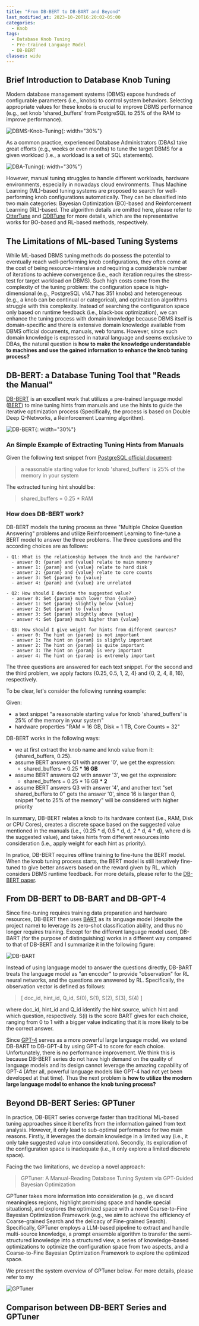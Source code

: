 ```yaml
---
title: "From DB-BERT to DB-BART and Beyond"
last_modified_at: 2023-10-20T16:20:02-05:00
categories:
  - Knob
tags:
  - Database Knob Tuning
  - Pre-trained Language Model
  - DB-BERT
classes: wide
---
```


## Brief Introduction to Database Knob Tuning
Modern database management systems (DBMS) expose hundreds of configurable parameters (i.e., knobs) to control system behaviors.
Selecting appropriate values for these knobs is crucial to improve DBMS performance (e.g., set knob 'shared_buffers' from PostgreSQL to 25% of the RAM to improve performance).

![DBMS-Knob-Tuning](/assets/images/knob_tuning.png){: width="30%"}

As a common practice, experienced Database Administrators (DBAs) take great efforts (e.g., weeks or even months) to tune the target DBMS for a given workload (i.e., a workload is a set of SQL statements).

![DBA-Tuning](/assets/images/human_tuning.png){: width="30%"}

However, manual tuning struggles to handle different workloads, hardware environments, especially in nowadays cloud environments. Thus Machine Learning (ML)-based tuning systems are proposed to search for well-performing knob configurations automatically. They can be classified into two main categories: Bayesian Optimization (BO)-based and Reinforcement Learning (RL)-based. The algorithm details are omitted here, please refer to [OtterTune](https://db.cs.cmu.edu/projects/ottertune/) and [CDBTune](https://dl.acm.org/doi/10.1145/3299869.3300085) for more details, which are the representative works for BO-based and RL-based methods, respectively. 

## The Limitations of ML-based Tuning Systems
While ML-based DBMS tuning methods do possess the potential to eventually reach well-performing knob configurations, they often come at the cost of being resource-intensive and requiring a considerable number of iterations to achieve convergence (i.e., each iteration requires the stress-test for target workload on DBMS). Such high costs come from the complexity of the tuning problem: the configuration space is high-dimensional (e.g., PostgreSQL v14.7 has 351 knobs) and heterogeneous (e.g., a knob can be continual or categorical), and optimization algorithms struggle with this complexity. Instead of searching the configuration space only based on runtime feedback (i.e., black-box optimization), we can enhance the tuning process with domain knowledge because DBMS itself is domain-specific and there is extensive domain knowledge available from DBMS official documents, manuals, web forums. However, since such domain knowledge is expressed in natural language and seems exclusive to DBAs, the natural question is **how to make the knowledge understandable to machines and use the gained information to enhance the knob tuning process?**

## DB-BERT: a Database Tuning Tool that "Reads the Manual"
[DB-BERT](https://itrummer.github.io/dbbert/) is an excellent work that utilizes a pre-trained language model ([BERT](https://huggingface.co/docs/transformers/model_doc/bert)) to mine tuning hints from manuals and use the hints to guide the iterative optimization process (Specifically, the process is based on Double Deep Q-Networks, a Reinforcement Learning algorithm). 

![DB-BERT](/assets/images/dbbert.png){: width="30%"}

### An Simple Example of Extracting Tuning Hints from Manuals
Given the following text snippet from [PostgreSQL official document](https://www.postgresql.org/docs/9.1/runtime-config-resource.html):

> a reasonable starting value for knob 'shared_buffers' is 25% of the memory in your system

The extracted tuning hint should be:

> shared_buffers = 0.25 * RAM

### How does DB-BERT work?
DB-BERT models the tuning process as three "Multiple Choice Question Answering" problems and utilize Reinforcement Learning to fine-tune a BERT model to answer the three problems. The three questions and the according choices are as follows:
```
- Q1: What is the relationship between the knob and the hardware?
  - answer 0: {param} and {value} relate to main memory
  - answer 1: {param} and {value} relate to hard disk
  - answer 2: {param} and {value} relate to core counts
  - answer 3: Set {param} to {value}
  - answer 4: {param} and {value} are unrelated

- Q2: How should I deviate the suggested value?
  - answer 0: Set {param} much lower than {value} 
  - answer 1: Set {param} slightly below {value}
  - answer 2: Set {param} to {value}
  - answer 3: Set {param} slightly above {value}
  - answer 4: Set {param} much higher than {value}

- Q3: How should I give weight for hints from different sources?
  - answer 0: The hint on {param} is not important
  - answer 1: The hint on {param} is slightly important
  - answer 2: The hint on {param} is quite important
  - answer 3: The hint on {param} is very important
  - answer 4: The hint on {param} is extremely important
```

The three questions are answered for each text snippet. For the second and the third problem, we apply factors {0.25, 0.5, 1, 2, 4} and {0, 2, 4, 8, 16}, respectively.

To be clear, let's consider the following running example:

Given:
- a text snippet "a reasonable starting value for knob 'shared_buffers' is 25% of the memory in your system"
- hardware properties "RAM = 16 GB, Disk = 1 TB, Core Counts = 32"

DB-BERT works in the following ways:
- we at first extract the knob name and knob value from it: {shared_buffers, 0.25}.
- assume BERT answers Q1 with answer '0', we get the expression:
  - shared_buffers = 0.25 **\* 16 GB**
- assume BERT answers Q2 with answer '3', we get the expression:
  - shared_buffers = 0.25 \* 16 GB **\* 2**
- assume BERT answers Q3 with answer '4', and another text "set shared_buffers to 0" gets the answer '0', since 16 is larger than 0, snippet "set to 25% of the memory" will be considered with higher priority 

In summary, DB-BERT relates a knob to its hardware context (i.e., RAM, Disk or CPU Cores), creates a discrete space based on the suggested value mentioned in the manuals (i.e., {0.25 * d, 0.5 * d, d, 2 * d, 4 * d}, where d is the suggested value), and takes hints from different resources into consideration (i.e., apply weight for each hint as priority). 

In pratice, DB-BERT requires offline training to fine-tune the BERT model. When the knob tuning process starts, the BERT model is still iteratively fine-tuned to give better answers based on the reward given by RL, which considers DBMS runtime feedback. For more details, please refer to the [DB-BERT paper](https://dl.acm.org/doi/10.1145/3514221.3517843).

## From DB-BERT to DB-BART and DB-GPT-4
Since fine-tuning requires training data preparation and hardware resources, DB-BERT then uses [BART](https://huggingface.co/facebook/bart-large-mnli) as its language model (despite the project name) to leverage its zero-shot classification ability, and thus no longer requires training. Except for the different language model used, DB-BART (for the purpose of distinguishing) works in a different way compared to that of DB-BERT and I summarize it in the following figure:

![DB-BART](/assets/images/dbbart.png)

Instead of using language model to answer the questions directly, DB-BART treats the language model as "an encoder" to provide "observation" for RL neural networks, and the questions are answered by RL. Specifically, the observation vector is defined as follows:
> [ doc_id, hint_id, Q_id, S(0), S(1), S(2), S(3), S(4) ]

where doc_id, hint_id and Q_id identify the hint source, which hint and which question, respectively. S(i) is the score BART gives for each choice, ranging from 0 to 1 with a bigger value indicating that it is more likely to be the correct answer.

Since [GPT-4](https://openai.com/research/gpt-4) serves as a more powerful large language model, we extend DB-BART to DB-GPT-4 by using GPT-4 to score for each choice. Unfortunately, there is no performance improvement. We think this is because DB-BERT series do not have high demand on the quality of language models and its design cannot leverage the amazing capability of GPT-4 (After all, powerful language models like GPT-4 had not yet been developed at that time). Thus the next problem is **how to utilize the modern large language model to enhance the knob tuning process?**

## Beyond DB-BERT Series: GPTuner
In practice, DB-BERT series converge faster than traditional ML-based tuning approaches since it benefits from the information gained from text analysis. However, it only lead to sub-optimal performance for two main reasons. Firstly, it leverages the domain knowledge in a limited way (i.e., it only take suggested value into consideration). Secondly, its exploration of the configuration space is inadequate (i.e., it only explore a limited discrete space).

Facing the two limitations, we develop a novel approach:
> GPTuner: A Manual-Reading Database Tuning System via GPT-Guided Bayesian Optimization

GPTuner takes more information into consideration (e.g., we discard meaningless regions, highlight promising space and handle special situations), and explores the optimized space with a novel Coarse-to-Fine Bayesian Optimization Framework (e.g., we aim to achieve the efficiency of Coarse-grained Search and the delicacy of Fine-grained Search). Specifically, GPTuner employs a LLM-based pipeline to extract and handle multi-source knowledge, a prompt ensemble algorithm to transfer the semi-structured knowledge into a structured view, a series of knowledge-based optimizations to optimize the configuration space from two aspects, and a Coarse-to-Fine Bayesian Optimization Framework to explore the optimized space. 

We present the system overview of GPTuner below. For more details, please refer to my 

![GPTuner]()

## Comparison between DB-BERT Series and GPTuner